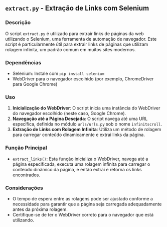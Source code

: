 ## `extract.py` - Extração de Links com Selenium

### Descrição
O script `extract.py` é utilizado para extrair links de páginas da web utilizando o Selenium, uma ferramenta de automação de navegador. Este script é particularmente útil para extrair links de páginas que utilizam rolagem infinita, um padrão comum em muitos sites modernos.

### Dependências
- Selenium: Instale com `pip install selenium`
- WebDriver para o navegador escolhido (por exemplo, ChromeDriver para Google Chrome)

### Uso
1. **Inicialização do WebDriver**: O script inicia uma instância do WebDriver do navegador escolhido (neste caso, Google Chrome).
2. **Navegação até a Página Desejada**: O script navega até uma URL específica, definida no módulo `urls/urls.py` sob o nome `infinitscroll`.
3. **Extração de Links com Rolagem Infinita**: Utiliza um método de rolagem para carregar conteúdo dinamicamente e extrai links da página.

### Função Principal
- `extract_links()`: Esta função inicializa o WebDriver, navega até a página especificada, executa uma rolagem infinita para carregar o conteúdo dinâmico da página, e então extrai e retorna os links encontrados.

### Considerações
- O tempo de espera entre as rolagens pode ser ajustado conforme a necessidade para garantir que a página seja carregada adequadamente antes da próxima rolagem.
- Certifique-se de ter o WebDriver correto para o navegador que está utilizando.
